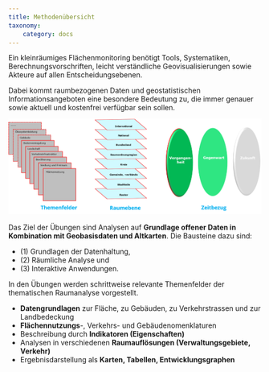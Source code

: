 ```yaml
---
title: Methodenübersicht
taxonomy:
    category: docs
---
```


Ein kleinräumiges Flächenmonitoring benötigt Tools, Systematiken, Berechnungsvorschriften, leicht verständliche Geovisualisierungen sowie Akteure auf allen Entscheidungsebenen.

Dabei kommt raumbezogenen Daten und geostatistischen Informationsangeboten eine besondere Bedeutung zu, die immer genauer sowie aktuell und kostenfrei verfügbar sein sollen.

![abb_monitoring_thema_ebene_zeit](abb_monitoring_thema_ebene_zeit.png)

Das Ziel der Übungen sind Analysen auf **Grundlage offener Daten in Kombination mit Geobasisdaten und Altkarten**. Die Bausteine dazu sind:
- (1) Grundlagen der Datenhaltung,
- (2) Räumliche Analyse und
- (3) Interaktive Anwendungen.

In den Übungen werden schrittweise relevante Themenfelder der thematischen Raumanalyse vorgestellt.


- **Datengrundlagen** zur Fläche, zu Gebäuden, zu Verkehrstrassen und zur Landbedeckung
- **Flächennutzungs**-, Verkehrs- und Gebäudenomenklaturen
- Beschreibung durch **Indikatoren (Eigenschaften)**
- Analysen in verschiedenen **Raumauflösungen (Verwaltungsgebiete, Verkehr)**
- Ergebnisdarstellung als **Karten, Tabellen, Entwicklungsgraphen**
